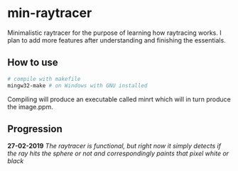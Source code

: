 # min-raytracer

Minimalistic raytracer for the purpose of learning how raytracing works. I plan to add more features after understanding and finishing the essentials.

## How to use
``` bash
# compile with makefile
mingw32-make # on Windows with GNU installed
```

Compiling will produce an executable called minrt which will in turn produce the image.ppm.

## Progression

**27-02-2019** *The raytracer is functional, but right now it simply detects if the ray hits the sphere or not and correspondingly paints that pixel white or black*
